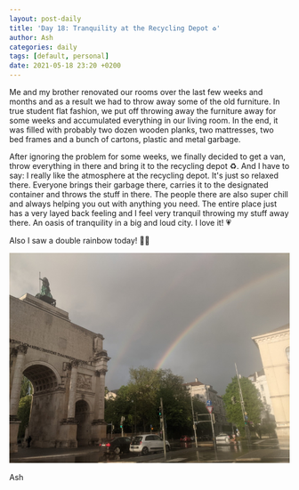 ```yaml
---
layout: post-daily
title: 'Day 18: Tranquility at the Recycling Depot ♻'
author: Ash
categories: daily
tags: [default, personal]
date: 2021-05-18 23:20 +0200
---
```

Me and my brother renovated our rooms over the last few weeks and months and as a result we had to throw away some of the old furniture. In true student flat fashion, we put off throwing away the furniture away for some weeks and accumulated everything in our living room. In the end, it was filled with probably two dozen wooden planks, two mattresses, two bed frames and a bunch of cartons, plastic and metal garbage.

After ignoring the problem for some weeks, we finally decided to get a van, throw everything in there and bring it to the recycling depot ♻. And I have to say: I really like the atmosphere at the recycling depot. It's just so relaxed there. Everyone brings their garbage there, carries it to the designated container and throws the stuff in there. The people there are also super chill and always helping you out with anything you need. The entire place just has a very layed back feeling and I feel very tranquil throwing my stuff away there. An oasis of tranquility in a big and loud city. I love it! 💗

Also I saw a double rainbow today! 🌈🌈

![double-rainbow](/assets/res/daily/day-18-double-rainbow.jpg)

Ash

